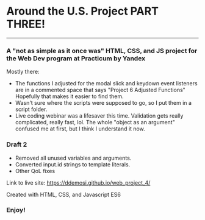 # Around the U.S. Project PART THREE!
--------------------------------
### A "not as simple as it once was" HTML, CSS, and JS project for the Web Dev program at Practicum by Yandex

Mostly there:
* The functions I adjusted for the modal slick and keydown event listeners are in a commented space that says "Project 6 Adjusted Functions" Hopefully that makes it easier to find them.
* Wasn't sure where the scripts were supposed to go, so I put them in a script folder.
* Live coding webinar was a lifesaver this time. Validation gets really complicated, really fast, lol. The whole "object as an argument" confused me at first, but I think I understand it now.

### Draft 2
* Removed all unused variables and arguments.
* Converted input.id strings to template literals.
* Other QoL fixes

Link to live site:
https://ddemosi.github.io/web_project_4/

Created with HTML, CSS, and Javascript ES6

### Enjoy!
